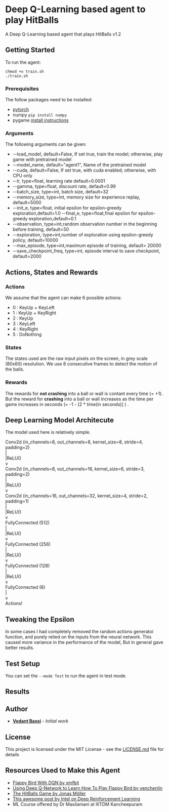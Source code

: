 # Deep Q-Learning based agent to play HitBalls

A Deep Q-Learning based agent that plays HitBalls v1.2

## Getting Started

To run the agent:  

```
chmod +x train.sh
./train.sh
```

### Prerequisites

The follow packages need to be installed:

* [pytorch](https://pytorch.org/) 
* numpy `pip install numpy`
* pygame [install instructions](https://cit.dixie.edu/cs/1410/pygame-installation.pdf)


### Arguments

The following arguments can be given:
- --load_model, default=False, If set true, train the model; otherwise, play game with pretrained model
- --model_name, default="agent1", Name of the pretrained model
- --cuda, default=False, If set true, with cuda enabled; otherwise, with CPU only
- --lr, type=float, learning rate default=0.0001
- --gamma, type=float, discount rate, default=0.99
- --batch_size, type=int, batch size, default=32
- --memory_size, type=int, memory size for experience replay, default=5000
- --init_e, type=float, initial epsilon for epsilon-greedy exploration,default=1.0
--final_e, type=float,final epsilon for epsilon-greedy exploration,default=0.1
- --observation, type=int,random observation number in the beginning before training, default=50
- --exploration, type=int,number of exploration using epsilon-greedy policy, default=10000
- --max_episode, type=int,maximum episode of training, default= 20000
- --save_checkpoint_freq, type=int, episode interval to save checkpoint, default=2000



## Actions, States and Rewards

### Actions
We assume that the agent can make 6 possible actions:
* 0 : KeyUp + KeyLeft
* 1 : KeyUp + KeyRight
* 2 : KeyUp
* 3 : KeyLeft
* 4 : KeyRight
* 5 : DoNothing

### States
The states used are the raw input pixels on the screen, in grey scale (80x60) resolution.
We use 8 consecutive frames to detect the motion of the balls.


### Rewards

The rewards for **not crashing** into a ball or wall is contant every time (= +1). 
But the reward for **crashing** into a ball or wall increases as the time per game increases in seconds (= -1 - [2 * time(in seconds)] ) .


## Deep Learning Model Architecute

The model used here is relatively simple.

Conv2d (in_channels=8, out_channels=8, kernel_size=8, stride=4, padding=2)   
  |   
  |ReLU()   
  v   
Conv2d (in_channels=8, out_channels=16, kernel_size=6, stride=3, padding=2)   
  |   
  |ReLU()   
  v   
Conv2d (in_channels=16, out_channels=32, kernel_size=4, stride=2, padding=1)   
  |   
  |ReLU()   
  v   
FullyConnected (512)   
  |   
  |ReLU()   
  v   
FullyConnected (256)   
  |   
  |ReLU()   
  v    
FullyConnected (128)   
  |   
  |ReLU()   
  v   
FullyConnected (6)   
  |   
  v   
Actions!   

## Tweaking the Epsilon

In some cases I had completely removed the random actions generatoi function, and purely relied on the inputs from the neural network.
This caused more variance in the performance of the model, But in general gave better results.


## Test Setup

You can set the `--mode Test` to run the agent in test mode.


## Results



## Author

* **[Vedant Bassi](https://github.com/sharababy)** - *Initial work*

<!-- See also the list of [contributors](https://github.com/your/project/contributors) who participated in this project.
 -->
## License

This project is licensed under the MIT License - see the [LICENSE.md](LICENSE.md) file for details

## Resources Used to Make this Agent

* [Flappy Bird With DQN by xmfbit](https://github.com/yenchenlin/DeepLearningFlappyBird)
* [Using Deep Q-Network to Learn How To Play Flappy Bird
 by yenchenlin](https://github.com/xmfbit/DQN-FlappyBird)
* [The HitBalls Game by Jonas Möller](https://www.pygame.org/project/3633/5723)
* [This awesome post by Intel on Deep Reinforcement Learning ](https://www.intel.ai/demystifying-deep-reinforcement-learning/)
* ML Course offered by Dr Masilamani at IIITDM Kancheepuram
